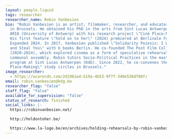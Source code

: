 ```yaml
---
layout: people.liquid
tags: researcher
researcher_name: Robin Vanbesien
bio: "Robin Vanbesien is an artist, filmmaker, researcher, and educator, based
  in Brussels. He obtained his PhD in the arts from Sint Lucas Antwerpen (KdG) /
  ARIA (University of Antwerp) with his research project \"Ciné Place-Making.\"
  His first feature \"hold on to her\" (2024) premiered at Berlinale Forum
  Expanded 2024. In 2017, Vanbesien published \"Solidarity Poiesis: I Will Come
  and Steal You\" with b_books Berlin. He co-founded The Post Film Collective
  (2020-2024), which explored cinema as a form of speculative rehearsal and
  communal assembly. Robin tutors Socio-Political Practices in the master's
  program at Sint Lucas Antwerpen (KdG). Since 2022, he co-convenes the \"Ciné
  Place-Making\" study circles in Brussels."
image_researcher:
  - https://ucarecdn.com/2d1961ed-b19a-4b53-9f7f-340e538df08f/
email: robin.vanbesien@kdg.be
researcher_flag: "false"
staff_flag: "false"
available_for_supervision: "false"
status_of_research: finished
social_links: |-
  https://robinvanbesien.net/

  http://holdontoher.be/

  https://www.la-loge.be/en/archives/holding-rehearsals-by-robin-vanbesien
---
```

